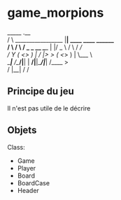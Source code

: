 # game_morpions
   _____                      .__                          
  /     \   _________________ |__| ____   ____   ______    
 /  \ /  \ /  _ \_  __ \____ \|  |/  _ \ /    \ /  ___/  
/    Y    (  <_> )  | \/  |_> >  (  <_> )   |  \\___ \   
\____|__  /\____/|__|  |   __/|__|\____/|___|  /____  >  
        \/             |__|                  \/     \/   
## Principe du jeu  
Il n'est pas utile de le décrire  
  
## Objets
Class:  
* Game
* Player
* Board
* BoardCase
* Header

